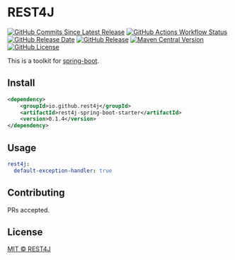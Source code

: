 # REST4J

[![GitHub Commits Since Latest Release](https://img.shields.io/github/commits-since/rest4j/rest4j/latest)](https://github.com/rest4j/rest4j/commits/main/)
[![GitHub Actions Workflow Status](https://img.shields.io/github/actions/workflow/status/rest4j/rest4j/maven-publish.yml)](https://github.com/rest4j/rest4j/actions/workflows/maven-publish.yml)
[![GitHub Release Date](https://img.shields.io/github/release-date/rest4j/rest4j)](https://github.com/rest4j/rest4j/releases)
[![GitHub Release](https://img.shields.io/github/v/release/rest4j/rest4j)](https://github.com/rest4j/rest4j/releases)
[![Maven Central Version](https://img.shields.io/maven-central/v/io.github.rest4j/rest4j?label=maven%20central)](https://central.sonatype.com/artifact/io.github.rest4j/rest4j)
[![GitHub License](https://img.shields.io/github/license/rest4j/rest4j)](LICENSE)

This is a toolkit for [spring-boot](https://spring.io/projects/spring-boot).

## Install

```xml
<dependency>
    <groupId>io.github.rest4j</groupId>
    <artifactId>rest4j-spring-boot-starter</artifactId>
    <version>0.1.4</version>
</dependency>
```

## Usage

```yaml
rest4j:
  default-exception-handler: true
```

## Contributing

PRs accepted.

## License

[MIT © REST4J](LICENSE)
